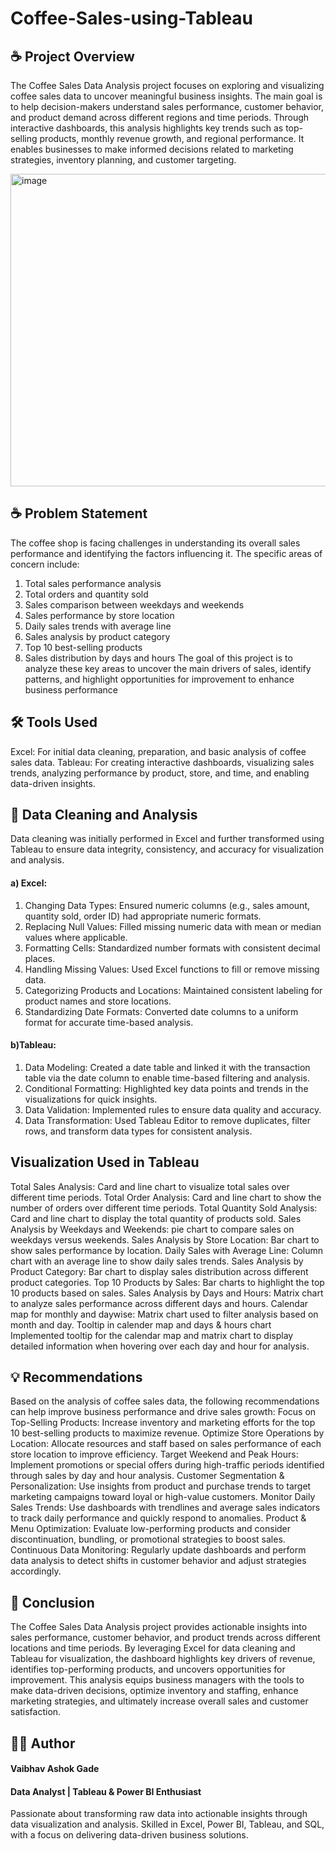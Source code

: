 # Coffee-Sales-using-Tableau
## ☕ Project Overview
The Coffee Sales Data Analysis project focuses on exploring and visualizing coffee sales data to uncover meaningful business insights. The main goal is to help decision-makers understand sales performance, customer behavior, and product demand across different regions and time periods. Through interactive dashboards, this analysis highlights key trends such as top-selling products, monthly revenue growth, and regional performance. It enables businesses to make informed decisions related to marketing strategies, inventory planning, and customer targeting.

<img width="900" height="500" alt="image" src="https://github.com/user-attachments/assets/f71dea2c-41c6-4652-a6bd-bd4a47dc9d1f" />


## ☕ Problem Statement
The coffee shop is facing challenges in understanding its overall sales performance and identifying the factors influencing it.
The specific areas of concern include:
1. Total sales performance analysis
2. Total orders and quantity sold
3. Sales comparison between weekdays and weekends
4. Sales performance by store location
5. Daily sales trends with average line
6. Sales analysis by product category
7. Top 10 best-selling products
8. Sales distribution by days and hours
The goal of this project is to analyze these key areas to uncover the main drivers of sales, identify patterns, and highlight opportunities for improvement to enhance business performance

## 🛠️ Tools Used
Excel: For initial data cleaning, preparation, and basic analysis of coffee sales data.
Tableau: For creating interactive dashboards, visualizing sales trends, analyzing performance by product, store, and time, and enabling data-driven insights.

## 🧹 Data Cleaning and Analysis
Data cleaning was initially performed in Excel and further transformed using Tableau to ensure data integrity, consistency, and accuracy for visualization and analysis.
#### a) Excel:
1. Changing Data Types: Ensured numeric columns (e.g., sales amount, quantity sold, order ID) had appropriate numeric formats.
2. Replacing Null Values: Filled missing numeric data with mean or median values where applicable.
3. Formatting Cells: Standardized number formats with consistent decimal places.
4. Handling Missing Values: Used Excel functions to fill or remove missing data.
5. Categorizing Products and Locations: Maintained consistent labeling for product names and store locations.
6. Standardizing Date Formats: Converted date columns to a uniform format for accurate time-based analysis.

#### b)Tableau:
1. Data Modeling: Created a date table and linked it with the transaction table via the date column to enable time-based filtering and analysis.
2. Conditional Formatting: Highlighted key data points and trends in the visualizations for quick insights.
3. Data Validation: Implemented rules to ensure data quality and accuracy.
4. Data Transformation: Used Tableau Editor to remove duplicates, filter rows, and transform data types for consistent analysis.

## Visualization Used in Tableau
Total Sales Analysis: Card and line chart to visualize total sales over different time periods.
Total Order Analysis: Card and line chart to show the number of orders over different time periods.
Total Quantity Sold Analysis: Card and line chart to display the total quantity of products sold.
Sales Analysis by Weekdays and Weekends: pie chart to compare sales on weekdays versus weekends.
Sales Analysis by Store Location: Bar chart to show sales performance by location.
Daily Sales with Average Line: Column chart with an average line to show daily sales trends.
Sales Analysis by Product Category: Bar chart to display sales distribution across different product categories.
Top 10 Products by Sales: Bar charts to highlight the top 10 products based on sales.
Sales Analysis by Days and Hours: Matrix chart to analyze sales performance across different days and hours.
Calendar map for monthly and daywise: Matrix chart used to filter analysis based on month and day.
Tooltip in calender map and days & hours chart Implemented tooltip for the calendar map and matrix chart to display detailed information when hovering over each day and hour for analysis.

## 💡 Recommendations
Based on the analysis of coffee sales data, the following recommendations can help improve business performance and drive sales growth:
Focus on Top-Selling Products: Increase inventory and marketing efforts for the top 10 best-selling products to maximize revenue.
Optimize Store Operations by Location: Allocate resources and staff based on sales performance of each store location to improve efficiency.
Target Weekend and Peak Hours: Implement promotions or special offers during high-traffic periods identified through sales by day and hour analysis.
Customer Segmentation & Personalization: Use insights from product and purchase trends to target marketing campaigns toward loyal or high-value customers.
Monitor Daily Sales Trends: Use dashboards with trendlines and average sales indicators to track daily performance and quickly respond to anomalies.
Product & Menu Optimization: Evaluate low-performing products and consider discontinuation, bundling, or promotional strategies to boost sales.
Continuous Data Monitoring: Regularly update dashboards and perform data analysis to detect shifts in customer behavior and adjust strategies accordingly.

## 🏁 Conclusion
The Coffee Sales Data Analysis project provides actionable insights into sales performance, customer behavior, and product trends across different locations and time periods. By leveraging Excel for data cleaning and Tableau for visualization, the dashboard highlights key drivers of revenue, identifies top-performing products, and uncovers opportunities for improvement. This analysis equips business managers with the tools to make data-driven decisions, optimize inventory and staffing, enhance marketing strategies, and ultimately increase overall sales and customer satisfaction.

## 👨‍💻 Author
#### Vaibhav Ashok Gade
#### Data Analyst | Tableau & Power BI Enthusiast
Passionate about transforming raw data into actionable insights through data visualization and analysis. Skilled in Excel, Power BI, Tableau, and SQL, with a focus on delivering data-driven business solutions.
